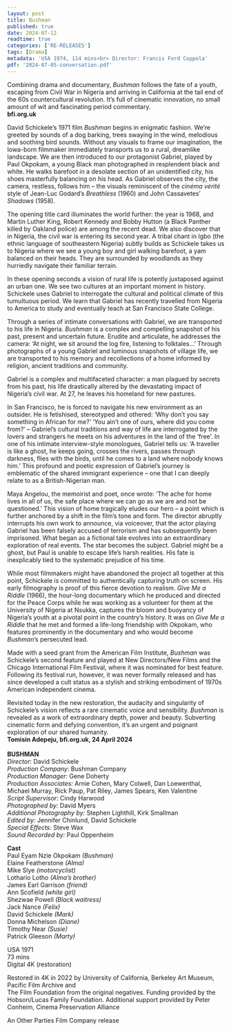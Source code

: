 ```yaml
---
layout: post
title: Bushman
published: true
date: 2024-07-12
readtime: true
categories: ['RE-RELEASES']
tags: [Drama]
metadata: 'USA 1974, 114 mins<br> Director: Francis Ford Coppola'
pdf: '2024-07-05-conversation.pdf'
---
```


Combining drama and documentary, _Bushman_ follows the fate of a youth, escaping from Civil War in Nigeria and arriving in California at the tail end of the 60s countercultural revolution. It’s full of cinematic innovation, no small amount of wit and fascinating period commentary.  
**bfi.org.uk**  

David Schickele’s 1971 film _Bushman_ begins in enigmatic fashion. We’re greeted by sounds of a dog barking, trees swaying in the wind, melodious and soothing bird sounds. Without any visuals to frame our imagination, the Iowa-born filmmaker immediately transports us to a rural, dreamlike landscape. We are then introduced to our protagonist Gabriel, played by Paul Okpokam, a young Black man photographed in resplendent black and white. He walks barefoot in a desolate section of an unidentified city, his shoes masterfully balancing on his head. As Gabriel observes the city, the camera, restless, follows him – the visuals reminiscent of the _cinéma vérité_ style of Jean-Luc Godard’s _Breathless_ (1960) and John Cassavetes’ _Shadows_ (1958).

The opening title card illuminates the world further: the year is 1968, and Martin Luther King, Robert Kennedy and Bobby Hutton (a Black Panther killed by Oakland police) are among the recent dead. We also discover that in Nigeria, the civil war is entering its second year. A tribal chant in Igbo (the ethnic language of southeastern Nigeria) subtly builds as Schickele takes us to Nigeria where we see a young boy and girl walking barefoot, a yam balanced on their heads. They are surrounded by woodlands as they hurriedly navigate their familiar terrain.

In these opening seconds a vision of rural life is potently juxtaposed against an urban one. We see two cultures at an important moment in history. Schickele uses Gabriel to interrogate the cultural and political climate of this tumultuous period. We learn that Gabriel has recently travelled from Nigeria to America to study and eventually teach at San Francisco State College.

Through a series of intimate conversations with Gabriel, we are transported to his life in Nigeria. _Bushman_ is a complex and compelling snapshot of his past, present and uncertain future. Erudite and articulate, he addresses the camera: ‘At night, we sit around the log fire, listening to folktales…’ Through photographs of a young Gabriel and luminous snapshots of village life, we are transported to his memory and recollections of a home informed by religion, ancient traditions and community.

Gabriel is a complex and multifaceted character: a man plagued by secrets from his past, his life drastically altered by the devastating impact of Nigeria’s civil war. At 27, he leaves his homeland for new pastures.

In San Francisco, he is forced to navigate his new environment as an outsider. He is fetishised, stereotyped and othered: ‘Why don’t you say something in African for me?’ ‘You ain’t one of ours, where did you come from?’ – Gabriel’s cultural traditions and way of life are interrogated by the lovers and strangers he meets on his adventures in the land of the ‘free’. In one of his intimate interview-style monologues, Gabriel tells us: ‘A traveller is like a ghost, he keeps going, crosses the rivers, passes through darkness, flies with the birds, until he comes to a land where nobody knows him.’ This profound and poetic expression of Gabriel’s journey is emblematic of the shared immigrant experience – one that I can deeply relate to as a British-Nigerian man.

Maya Angelou, the memoirist and poet, once wrote: ‘The ache for home lives in all of us, the safe place where we can go as we are and not be questioned.’ This vision of home tragically eludes our hero – a point which is further anchored by a shift in the film’s tone and form. The director abruptly interrupts his own work to announce, via voiceover, that the actor playing Gabriel has been falsely accused of terrorism and has subsequently been imprisoned. What began as a fictional tale evolves into an extraordinary exploration of real events. The star becomes the subject. Gabriel might be a ghost, but Paul is unable to escape life’s harsh realities. His fate is inexplicably tied to the systematic prejudice of his time.

While most filmmakers might have abandoned the project all together at this point, Schickele is committed to authentically capturing truth on screen. His early filmography is proof of this fierce devotion to realism. _Give Me a Riddle_ (1966), the hour-long documentary which he produced and directed for the Peace Corps while he was working as a volunteer for them at the University of Nigeria at Nsukka, captures the bloom and buoyancy of Nigeria’s youth at a pivotal point in the country’s history. It was on _Give Me a Riddle_ that he met and formed a life-long friendship with Okpokam, who features prominently in the documentary and who would become _Bushman_’s persecuted lead.

Made with a seed grant from the American Film Institute, _Bushman_ was Schickele’s second feature and played at New Directors/New Films and the Chicago International Film Festival, where it was nominated for best feature. Following its festival run, however, it was never formally released and has since developed a cult status as a stylish and striking embodiment of 1970s American independent cinema.

Revisited today in the new restoration, the audacity and singularity of Schickele’s vision reflects a rare cinematic voice and sensibility. _Bushman_ is revealed as a work of extraordinary depth, power and beauty. Subverting cinematic form and defying convention, it’s an urgent and poignant exploration of our shared humanity.  
**Tomisin Adepeju, bfi.org.uk, 24 April 2024**  
<br>
**BUSHMAN**  
_Director_: David Schickele  
_Production Company_: Bushman Company  
_Production Manager:_ Gene Doherty  
_Production Associates:_ Arnie Cohen, Mary Colwell, Dan Loewenthal, Michael Murray, Rick Paup, Pat Riley, James Spears, Ken Valentine  
_Script Supervisor:_ Cindy Harwood  
_Photographed by:_ David Myers  
_Additional Photography by:_ Stephen Lighthill, Kirk Smallman  
_Edited by:_ Jennifer Chinlund, David Schickele  
_Special Effects:_ Steve Wax  
_Sound Recorded by:_ Paul Oppenheim  

**Cast**  
Paul Eyam Nzie Okpokam _(Bushman)_  
Elaine Featherstone _(Alma)_  
Mike Slye _(motorcyclist)_  
Lothario Lotho _(Alma’s brother)_  
James Earl Garrison _(friend)_  
Ann Scofield _(white girl)_  
Shezwae Powell _(Black waitress)_  
Jack Nance _(Felix)_  
David Schickele _(Mark)_  
Donna Michelson _(Diane)_  
Timothy Near _(Susie)_  
Patrick Gleeson _(Marty)_  

USA 1971  
73 mins  
Digital 4K (restoration)  

Restored in 4K in 2022 by University of California, Berkeley Art Museum, Pacific Film Archive and  
The Film Foundation from the original negatives. Funding provided by the Hobson/Lucas Family Foundation. Additional support provided by Peter Conheim, Cinema Preservation Alliance  

 
An Other Parties Film Company release  
<!--stackedit_data:
eyJoaXN0b3J5IjpbLTIwNDMzNTIzNCw1OTUxMjUzNDBdfQ==
-->